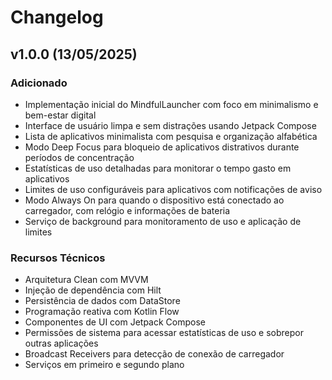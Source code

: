 # Changelog

## v1.0.0 (13/05/2025)

### Adicionado
- Implementação inicial do MindfulLauncher com foco em minimalismo e bem-estar digital
- Interface de usuário limpa e sem distrações usando Jetpack Compose
- Lista de aplicativos minimalista com pesquisa e organização alfabética
- Modo Deep Focus para bloqueio de aplicativos distrativos durante períodos de concentração
- Estatísticas de uso detalhadas para monitorar o tempo gasto em aplicativos
- Limites de uso configuráveis para aplicativos com notificações de aviso
- Modo Always On para quando o dispositivo está conectado ao carregador, com relógio e informações de bateria
- Serviço de background para monitoramento de uso e aplicação de limites

### Recursos Técnicos
- Arquitetura Clean com MVVM
- Injeção de dependência com Hilt
- Persistência de dados com DataStore
- Programação reativa com Kotlin Flow
- Componentes de UI com Jetpack Compose
- Permissões de sistema para acessar estatísticas de uso e sobrepor outras aplicações
- Broadcast Receivers para detecção de conexão de carregador
- Serviços em primeiro e segundo plano
